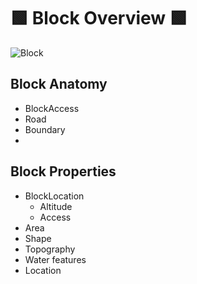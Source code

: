 # 🟩  <eco>Block Overview</eco> 🟩

![Block](/Eco/Block.png)

## Block Anatomy
- BlockAccess
- Road
- Boundary
- 

## Block Properties
- BlockLocation
    - Altitude
    - Access
- Area
- Shape
- Topography
- Water features
- Location



